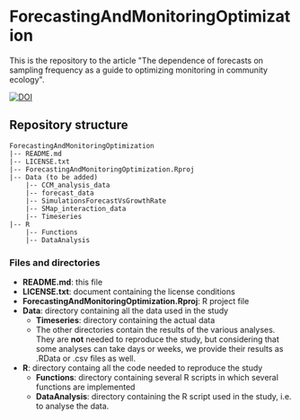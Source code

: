 # ForecastingAndMonitoringOptimization

This is the repository to the article "The dependence of forecasts on sampling frequency as a guide to optimizing monitoring in community ecology".

[![DOI](https://zenodo.org/badge/DOI/10.5281/zenodo.7970886.svg)](https://doi.org/10.5281/zenodo.7970886)


## Repository structure

```
ForecastingAndMonitoringOptimization
|-- README.md
|-- LICENSE.txt   
|-- ForecastingAndMonitoringOptimization.Rproj
|-- Data (to be added)
    |-- CCM_analysis_data
    |-- forecast_data
    |-- SimulationsForecastVsGrowthRate
    |-- SMap_interaction_data
    |-- Timeseries
|-- R
    |-- Functions
    |-- DataAnalysis
```

### Files and directories

- **README.md**: this file
- **LICENSE.txt**: document containing the license conditions
- **ForecastingAndMonitoringOptimization.Rproj**: R project file
- **Data**: directory containing all the data used in the study
  - **Timeseries**: directory containing the actual data
  - The other directories contain the results of the various analyses. They are **not** needed to reproduce the study, but considering that some analyses can take days or weeks, we provide their results as .RData or .csv files as well.
- **R**: directory containg all the code needed to reproduce the study
  - **Functions**: directory containing several R scripts in which several functions are implemented
  - **DataAnalysis**: directory containing the R script used in the study, i.e. to analyse the data.
